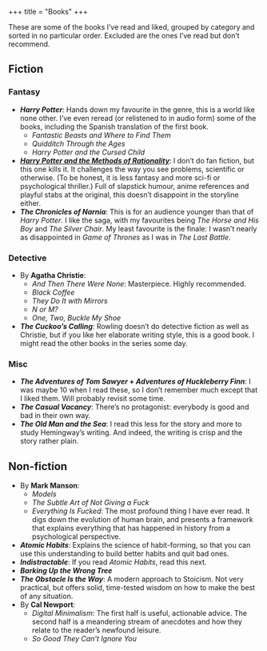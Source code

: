 +++
title = "Books"
+++

These are some of the books I’ve read and liked, grouped by category and sorted in no particular order. Excluded are the ones I’ve read but don’t recommend.

## Fiction

### Fantasy

- **_Harry Potter_**: Hands down my favourite in the genre, this is a world like none other. I’ve even reread (or relistened to in audio form) some of the books, including the Spanish translation of the first book.
  - _Fantastic Beasts and Where to Find Them_
  - _Quidditch Through the Ages_
  - _Harry Potter and the Cursed Child_
- [**_Harry Potter and the Methods of Rationality_**](http://www.hpmor.com/): I don’t do fan fiction, but this one kills it. It challenges the way you see problems, scientific or otherwise. (To be honest, it is less fantasy and more sci-fi or psychological thriller.) Full of slapstick humour, anime references and playful stabs at the original, this doesn’t disappoint in the storyline either.
- **_The Chronicles of Narnia_**: This is for an audience younger than that of _Harry Potter_. I like the saga, with my favourites being _The Horse and His Boy_ and _The Silver Chair_. My least favourite is the finale: I wasn’t nearly as disappointed in _Game of Thrones_ as I was in _The Last Battle_.

### Detective

- By **Agatha Christie**:
  - _And Then There Were None_: Masterpiece. Highly recommended.
  - _Black Coffee_
  - _They Do It with Mirrors_
  - _N or M?_
  - _One, Two, Buckle My Shoe_
- **_The Cuckoo’s Calling_**: Rowling doesn’t do detective fiction as well as Christie, but if you like her elaborate writing style, this is a good book. I might read the other books in the series some day.

### Misc

- **_The Adventures of Tom Sawyer_ + _Adventures of Huckleberry Finn_**: I was maybe 10 when I read these, so I don’t remember much except that I liked them. Will probably revisit some time.
- **_The Casual Vacancy_**: There’s no protagonist: everybody is good and bad in their own way.
- **_The Old Man and the Sea_**: I read this less for the story and more to study Hemingway’s writing. And indeed, the writing is crisp and the story rather plain.

## Non-fiction

- By **Mark Manson**:
  - _Models_
  - _The Subtle Art of Not Giving a Fuck_
  - _Everything Is Fucked_: The most profound thing I have ever read. It digs down the evolution of human brain, and presents a framework that explains everything that has happened in history from a psychological perspective.
- **_Atomic Habits_**: Explains the science of habit-forming, so that you can use this understanding to build better habits and quit bad ones.
- **_Indistractable_**: If you read _Atomic Habits_, read this next.
- **_Barking Up the Wrong Tree_**
- **_The Obstacle Is the Way_**: A modern approach to Stoicism. Not very practical, but offers solid, time-tested wisdom on how to make the best of any situation.
- By **Cal Newport**:
  - _Digital Minimalism_: The first half is useful, actionable advice. The second half is a meandering stream of anecdotes and how they relate to the reader’s newfound leisure.
  - _So Good They Can’t Ignore You_
